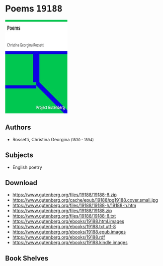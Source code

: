 # Poems <kbd>19188</kbd>

![](./cover.medium.jpg "")

## Authors


 - Rossetti, Christina Georgina <small>(1830 - 1894)</small>

## Subjects


 - English poetry

## Download


 - https://www.gutenberg.org/files/19188/19188-8.zip
 - https://www.gutenberg.org/cache/epub/19188/pg19188.cover.small.jpg
 - https://www.gutenberg.org/files/19188/19188-h/19188-h.htm
 - https://www.gutenberg.org/files/19188/19188.zip
 - https://www.gutenberg.org/files/19188/19188-8.txt
 - https://www.gutenberg.org/ebooks/19188.html.images
 - https://www.gutenberg.org/ebooks/19188.txt.utf-8
 - https://www.gutenberg.org/ebooks/19188.epub.images
 - https://www.gutenberg.org/ebooks/19188.rdf
 - https://www.gutenberg.org/ebooks/19188.kindle.images

## Book Shelves


